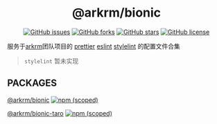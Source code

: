 <h1 align='center'>@arkrm/bionic</h1>

<div align='center'>

[![GitHub issues](https://img.shields.io/github/issues/arkrm/bionic)](https://github.com/arkrm/bionic/issues)
[![GitHub forks](https://img.shields.io/github/forks/arkrm/bionic)](https://github.com/arkrm/bionic/network)
[![GitHub stars](https://img.shields.io/github/stars/arkrm/bionic)](https://github.com/arkrm/bionic/stargazers)
[![GitHub license](https://img.shields.io/github/license/arkrm/bionic)](https://github.com/arkrm/bionic/blob/master/License)

</div>

服务于[arkrm](https://github.com/arkrm)团队项目的 [prettier](https://prettier.io/) [eslint](https://eslint.org/) [stylelint](https://stylelint.io/) 的配置文件合集

> `stylelint` 暂未实现

## PACKAGES

[@arkrm/bionic](https://github.com/arkrm/bionic/tree/master/packages/bionic) [![npm (scoped)](https://img.shields.io/npm/v/@arkrm/bionic)](https://www.npmjs.com/package/@arkrm/bionic)

[@arkrm/bionic-taro](https://github.com/arkrm/bionic/tree/master/packages/bionic) [![npm (scoped)](https://img.shields.io/npm/v/@arkrm/bionic-taro)](https://www.npmjs.com/package/@arkrm/bionic-taro)